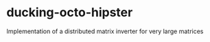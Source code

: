 ducking-octo-hipster
====================

Implementation of a distributed matrix inverter for very large matrices
